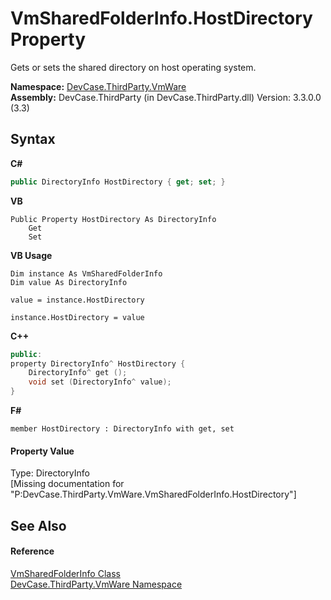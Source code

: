 # VmSharedFolderInfo.HostDirectory Property 
 

Gets or sets the shared directory on host operating system.

**Namespace:**&nbsp;<a href="N_DevCase_ThirdParty_VmWare">DevCase.ThirdParty.VmWare</a><br />**Assembly:**&nbsp;DevCase.ThirdParty (in DevCase.ThirdParty.dll) Version: 3.3.0.0 (3.3)

## Syntax

**C#**<br />
``` C#
public DirectoryInfo HostDirectory { get; set; }
```

**VB**<br />
``` VB
Public Property HostDirectory As DirectoryInfo
	Get
	Set
```

**VB Usage**<br />
``` VB Usage
Dim instance As VmSharedFolderInfo
Dim value As DirectoryInfo

value = instance.HostDirectory

instance.HostDirectory = value
```

**C++**<br />
``` C++
public:
property DirectoryInfo^ HostDirectory {
	DirectoryInfo^ get ();
	void set (DirectoryInfo^ value);
}
```

**F#**<br />
``` F#
member HostDirectory : DirectoryInfo with get, set

```


#### Property Value
Type: DirectoryInfo<br />\[Missing <value> documentation for "P:DevCase.ThirdParty.VmWare.VmSharedFolderInfo.HostDirectory"\]

## See Also


#### Reference
<a href="T_DevCase_ThirdParty_VmWare_VmSharedFolderInfo">VmSharedFolderInfo Class</a><br /><a href="N_DevCase_ThirdParty_VmWare">DevCase.ThirdParty.VmWare Namespace</a><br />